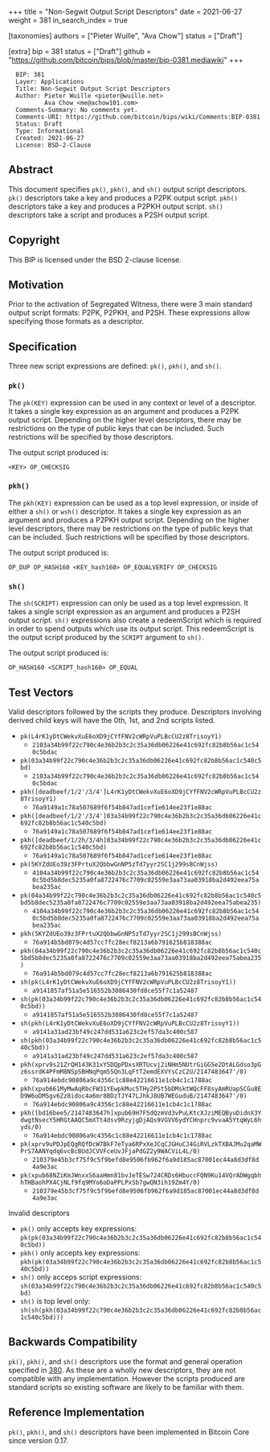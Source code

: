 +++
title = "Non-Segwit Output Script Descriptors"
date = 2021-06-27
weight = 381
in_search_index = true

[taxonomies]
authors = ["Pieter Wuille", "Ava Chow"]
status = ["Draft"]

[extra]
bip = 381
status = ["Draft"]
github = "https://github.com/bitcoin/bips/blob/master/bip-0381.mediawiki"
+++

``` 
  BIP: 381
  Layer: Applications
  Title: Non-Segwit Output Script Descriptors
  Author: Pieter Wuille <pieter@wuille.net>
          Ava Chow <me@achow101.com>
  Comments-Summary: No comments yet.
  Comments-URI: https://github.com/bitcoin/bips/wiki/Comments:BIP-0381
  Status: Draft
  Type: Informational
  Created: 2021-06-27
  License: BSD-2-Clause
```

## Abstract

This document specifies `pk()`, `pkh()`, and `sh()` output script
descriptors. `pk()` descriptors take a key and produces a P2PK output
script. `pkh()` descriptors take a key and produces a P2PKH output
script. `sh()` descriptors take a script and produces a P2SH output
script.

## Copyright

This BIP is licensed under the BSD 2-clause license.

## Motivation

Prior to the activation of Segregated Witness, there were 3 main
standard output script formats: P2PK, P2PKH, and P2SH. These expressions
allow specifying those formats as a descriptor.

## Specification

Three new script expressions are defined: `pk()`, `pkh()`, and `sh()`.

### `pk()`

The `pk(KEY)` expression can be used in any context or level of a
descriptor. It takes a single key expression as an argument and produces
a P2PK output script. Depending on the higher level descriptors, there
may be restrictions on the type of public keys that can be included.
Such restrictions will be specified by those descriptors.

The output script produced is:

    <KEY> OP_CHECKSIG

### `pkh()`

The `pkh(KEY)` expression can be used as a top level expression, or
inside of either a `sh()` or `wsh()` descriptor. It takes a single key
expression as an argument and produces a P2PKH output script. Depending
on the higher level descriptors, there may be restrictions on the type
of public keys that can be included. Such restrictions will be specified
by those descriptors.

The output script produced is:

    OP_DUP OP_HASH160 <KEY_hash160> OP_EQUALVERIFY OP_CHECKSIG

### `sh()`

The `sh(SCRIPT)` expression can only be used as a top level expression.
It takes a single script expression as an argument and produces a P2SH
output script. `sh()` expressions also create a redeemScript which is
required in order to spend outputs which use its output script. This
redeemScript is the output script produced by the `SCRIPT` argument to
`sh()`.

The output script produced is:

    OP_HASH160 <SCRIPT_hash160> OP_EQUAL

## Test Vectors

Valid descriptors followed by the scripts they produce. Descriptors
involving derived child keys will have the 0th, 1st, and 2nd scripts
listed.

  - `pk(L4rK1yDtCWekvXuE6oXD9jCYfFNV2cWRpVuPLBcCU2z8TrisoyY1)`
      - `2103a34b99f22c790c4e36b2b3c2c35a36db06226e41c692fc82b8b56ac1c540c5bdac`
  - `pk(03a34b99f22c790c4e36b2b3c2c35a36db06226e41c692fc82b8b56ac1c540c5bd)`
      - `2103a34b99f22c790c4e36b2b3c2c35a36db06226e41c692fc82b8b56ac1c540c5bdac`
  - `pkh([deadbeef/1/2'/3/4']L4rK1yDtCWekvXuE6oXD9jCYfFNV2cWRpVuPLBcCU2z8TrisoyY1)`
      - `76a9149a1c78a507689f6f54b847ad1cef1e614ee23f1e88ac`
  - `pkh([deadbeef/1/2'/3/4']03a34b99f22c790c4e36b2b3c2c35a36db06226e41c692fc82b8b56ac1c540c5bd)`
      - `76a9149a1c78a507689f6f54b847ad1cef1e614ee23f1e88ac`
  - `pkh([deadbeef/1/2h/3/4h]03a34b99f22c790c4e36b2b3c2c35a36db06226e41c692fc82b8b56ac1c540c5bd)`
      - `76a9149a1c78a507689f6f54b847ad1cef1e614ee23f1e88ac`
  - `pk(5KYZdUEo39z3FPrtuX2QbbwGnNP5zTd7yyr2SC1j299sBCnWjss)`
      - `4104a34b99f22c790c4e36b2b3c2c35a36db06226e41c692fc82b8b56ac1c540c5bd5b8dec5235a0fa8722476c7709c02559e3aa73aa03918ba2d492eea75abea235ac`
  - `pk(04a34b99f22c790c4e36b2b3c2c35a36db06226e41c692fc82b8b56ac1c540c5bd5b8dec5235a0fa8722476c7709c02559e3aa73aa03918ba2d492eea75abea235)`
      - `4104a34b99f22c790c4e36b2b3c2c35a36db06226e41c692fc82b8b56ac1c540c5bd5b8dec5235a0fa8722476c7709c02559e3aa73aa03918ba2d492eea75abea235ac`
  - `pkh(5KYZdUEo39z3FPrtuX2QbbwGnNP5zTd7yyr2SC1j299sBCnWjss)`
      - `76a914b5bd079c4d57cc7fc28ecf8213a6b791625b818388ac`
  - `pkh(04a34b99f22c790c4e36b2b3c2c35a36db06226e41c692fc82b8b56ac1c540c5bd5b8dec5235a0fa8722476c7709c02559e3aa73aa03918ba2d492eea75abea235)`
      - `76a914b5bd079c4d57cc7fc28ecf8213a6b791625b818388ac`
  - `sh(pk(L4rK1yDtCWekvXuE6oXD9jCYfFNV2cWRpVuPLBcCU2z8TrisoyY1))`
      - `a9141857af51a5e516552b3086430fd8ce55f7c1a52487`
  - `sh(pk(03a34b99f22c790c4e36b2b3c2c35a36db06226e41c692fc82b8b56ac1c540c5bd))`
      - `a9141857af51a5e516552b3086430fd8ce55f7c1a52487`
  - `sh(pkh(L4rK1yDtCWekvXuE6oXD9jCYfFNV2cWRpVuPLBcCU2z8TrisoyY1))`
      - `a9141a31ad23bf49c247dd531a623c2ef57da3c400c587`
  - `sh(pkh(03a34b99f22c790c4e36b2b3c2c35a36db06226e41c692fc82b8b56ac1c540c5bd))`
      - `a9141a31ad23bf49c247dd531a623c2ef57da3c400c587`
  - `pkh(xprv9s21ZrQH143K31xYSDQpPDxsXRTUcvj2iNHm5NUtrGiGG5e2DtALGdso3pGz6ssrdK4PFmM8NSpSBHNqPqm55Qn3LqFtT2emdEXVYsCzC2U/2147483647'/0)`
      - `76a914ebdc90806a9c4356c1c88e42216611e1cb4c1c1788ac`
  - `pkh(xpub661MyMwAqRbcFW31YEwpkMuc5THy2PSt5bDMsktWQcFF8syAmRUapSCGu8ED9W6oDMSgv6Zz8idoc4a6mr8BDzTJY47LJhkJ8UB7WEGuduB/2147483647'/0)`
      - `76a914ebdc90806a9c4356c1c88e42216611e1cb4c1c1788ac`
  - `pkh([bd16bee5/2147483647h]xpub69H7F5dQzmVd3vPuLKtcXJziMEQByuDidnX3YdwgtNsecY5HRGtAAQC5mXTt4dsv9RzyjgDjAQs9VGVV6ydYCHnprc9vvaA5YtqWyL6hyds/0)`
      - `76a914ebdc90806a9c4356c1c88e42216611e1cb4c1c1788ac`
  - `pk(xprv9uPDJpEQgRQfDcW7BkF7eTya6RPxXeJCqCJGHuCJ4GiRVLzkTXBAJMu2qaMWPrS7AANYqdq6vcBcBUdJCVVFceUvJFjaPdGZ2y9WACViL4L/0)`
      - `210379e45b3cf75f9c5f9befd8e9506fb962f6a9d185ac87001ec44a8d3df8d4a9e3ac`
  - `pk(xpub68NZiKmJWnxxS6aaHmn81bvJeTESw724CRDs6HbuccFQN9Ku14VQrADWgqbhhTHBaohPX4CjNLf9fq9MYo6oDaPPLPxSb7gwQN3ih19Zm4Y/0)`
      - `210379e45b3cf75f9c5f9befd8e9506fb962f6a9d185ac87001ec44a8d3df8d4a9e3ac`

Invalid descriptors

  - `pk()` only accepts key expressions:
    `pk(pk(03a34b99f22c790c4e36b2b3c2c35a36db06226e41c692fc82b8b56ac1c540c5bd))`
  - `pkh()` only accepts key expressions:
    `pkh(pk(03a34b99f22c790c4e36b2b3c2c35a36db06226e41c692fc82b8b56ac1c540c5bd))`
  - `sh()` only acceps script expressions:
    `sh(03a34b99f22c790c4e36b2b3c2c35a36db06226e41c692fc82b8b56ac1c540c5bd)`
  - `sh()` is top level only:
    `sh(sh(pkh(03a34b99f22c790c4e36b2b3c2c35a36db06226e41c692fc82b8b56ac1c540c5bd)))`

## Backwards Compatibility

`pk()`, `pkh()`, and `sh()` descriptors use the format and general
operation specified in [380](/380). As these
are a wholly new descriptors, they are not compatible with any
implementation. However the scripts produced are standard scripts so
existing software are likely to be familiar with them.

## Reference Implementation

`pk()`, `pkh()`, and `sh()` descriptors have been implemented in Bitcoin
Core since version 0.17.
